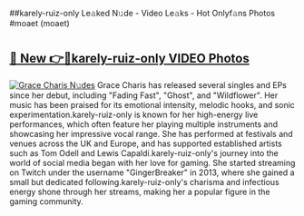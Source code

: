 ##karely-ruiz-only Le𝚊ked N𝚞de - Video Le𝚊ks - Hot Onlyf𝚊ns Photos #moaet (moaet)

# <h2><a href="https://mediaupload.pro?title=karely-ruiz-only&ref=9FEB">🔗 New 👉🔴karely-ruiz-only VIDEO Photos</a></h2>

[![Grace Charis N𝚞des](https://i.imgur.com/rIISA9y.gif)](https://mediaupload.pro?title=karely-ruiz-only&ref=9FEB)
Grace Charis has released several singles and EPs since her debut, including "Fading Fast", "Ghost", and "Wildflower". Her music has been praised for its emotional intensity, melodic hooks, and sonic experimentation.karely-ruiz-only is known for her high-energy live performances, which often feature her playing multiple instruments and showcasing her impressive vocal range. She has performed at festivals and venues across the UK and Europe, and has supported established artists such as Tom Odell and Lewis Capaldi.karely-ruiz-only's journey into the world of social media began with her love for gaming. She started streaming on Twitch under the username "GingerBreaker" in 2013, where she gained a small but dedicated following.karely-ruiz-only's charisma and infectious energy shone through her streams, making her a popular figure in the gaming community.